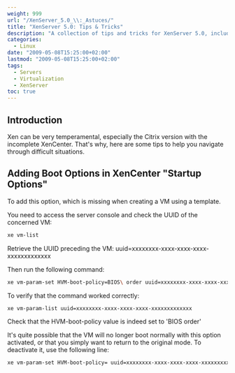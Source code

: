 ```yaml
---
weight: 999
url: "/XenServer_5.0_\\:_Astuces/"
title: "XenServer 5.0: Tips & Tricks"
description: "A collection of tips and tricks for XenServer 5.0, including solutions for common issues with XenCenter and boot options."
categories: 
  - Linux
date: "2009-05-08T15:25:00+02:00"
lastmod: "2009-05-08T15:25:00+02:00"
tags:
  - Servers
  - Virtualization
  - XenServer
toc: true
---
```


## Introduction

Xen can be very temperamental, especially the Citrix version with the incomplete XenCenter. That's why, here are some tips to help you navigate through difficult situations.

## Adding Boot Options in XenCenter "Startup Options"

To add this option, which is missing when creating a VM using a template.

You need to access the server console and check the UUID of the concerned VM:

```bash
xe vm-list 
```

Retrieve the UUID preceding the VM: uuid=xxxxxxxx-xxxx-xxxx-xxxx-xxxxxxxxxxxxx

Then run the following command:

```bash
xe vm-param-set HVM-boot-policy=BIOS\ order uuid=xxxxxxxx-xxxx-xxxx-xxxx-xxxxxxxxxxxxx
```

To verify that the command worked correctly:

```bash
xe vm-param-list uuid=xxxxxxxx-xxxx-xxxx-xxxx-xxxxxxxxxxxxx
```

Check that the HVM-boot-policy value is indeed set to 'BIOS order'

It's quite possible that the VM will no longer boot normally with this option activated, or that you simply want to return to the original mode. To deactivate it, use the following line:

```bash
xe vm-param-set HVM-boot-policy= uuid=xxxxxxxx-xxxx-xxxx-xxxx-xxxxxxxxxxxxx
```
